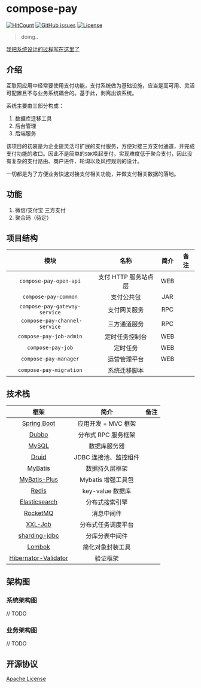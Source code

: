 # compose-pay

[![HitCount](http://hits.dwyl.io/pleuvoir/compose-pay.svg)](http://hits.dwyl.io/pleuvoir/compose-pay) 
[![GitHub issues](https://img.shields.io/github/issues/pleuvoir/compose-pay.svg)](https://github.com/pleuvoir/compose-pay/issues)
[![License](https://img.shields.io/badge/License-Apache%202.0-blue.svg?label=license)](https://github.com/pleuvoir/compose-pay/blob/master/LICENSE)

> doing..

[我把系统设计的过程写在这里了](https://juejin.im/post/5efeb940f265da22e27a7538)


## 介绍
互联网应用中经常要使用支付功能，支付系统做为基础设施，应当是高可用、灵活可配置且不与业务系统耦合的。基于此，剥离出该系统。

系统主要由三部分构成：
1. 数据库迁移工具
2. 后台管理
3. 后端服务

该项目的初衷是为企业提灵活可扩展的支付服务，方便对接三方支付通道，并完成支付功能的收口。因此不是简单的`SDK`唤起支付。实现难度低于聚合支付，因此没有复杂的支付路由、商户进件、轮询以及风控规则的设计。

一切都是为了方便业务快速对接支付相关功能，并做支付相关数据的落地。

## 功能

1. 微信/支付宝 三方支付
2. 聚合码（待定）

## 项目结构

|              模块              |      名称      | 简介 | 备注 |
| :----------------------------: | :------------: | :--: | :--: |
|     `compose-pay-open-api`     | 支付 HTTP 服务站点层 | WEB  |      |
| `compose-pay-common`  |  支付公共包  | JAR  |      |
| `compose-pay-gateway-service`  |  支付网关服务  | RPC  |      |
| ` compose-pay-channel-service` |  三方通道服务  | RPC  |      |
|    `compose-pay-job-admin`     | 定时任务控制台 | WEB  |      |
|       `compose-pay-job`        |    定时任务    | WEB  |      |
|     `compose-pay-manager`      |  运营管理平台  | WEB  |      |
|    `compose-pay-migration`     |  系统迁移脚本  |      |      |

## 技术栈

| 			框架 					| 	简介	 |  备注 |
| :----------------------------: | :------------: | :-: |
| [Spring Boot](https://spring.io/projects/spring-boot) | 应用开发 + MVC 框架 ||
| [Dubbo](http://dubbo.apache.org/) | 分布式 RPC 服务框架 |  |
| [MySQL](https://www.mysql.com/cn/) | 数据库服务器 |  |
| [Druid](https://github.com/alibaba/druid) | JDBC 连接池、监控组件 |  |
| [MyBatis](http://www.mybatis.org/mybatis-3/zh/index.html) | 数据持久层框架 |  |
| [MyBatis-Plus](https://mp.baomidou.com/) | Mybatis 增强工具包 |  |
| [Redis](https://redis.io/) | key-value 数据库 |  |
| [Elasticsearch](https://www.elastic.co/cn/) | 分布式搜索引擎 |  |
| [RocketMQ](http://dubbo.apache.org/) | 消息中间件 |  |
| [XXL-Job](http://www.xuxueli.com/xxl-job/) | 分布式任务调度平台 |  |
| [sharding-jdbc]() | 分库分表中间件 | |
| [Lombok](https://github.com/rzwitserloot/lombok) | 简化对象封装工具 | |
| [Hibernator-Validator](http://hibernate.org/validator) | 验证框架 | |

## 架构图

### 系统架构图

// TODO

### 业务架构图

// TODO

## 开源协议
[Apache License](LICENSE)


